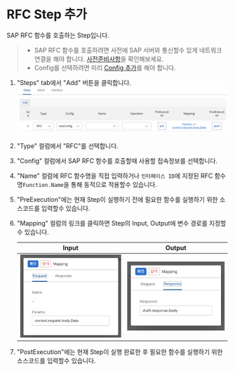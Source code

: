 # RFC Step 추가

SAP RFC 함수를 호출하는 Step입니다.

> * SAP RFC 함수를 호출하려면 사전에 SAP 서버와 통신할수 있게 네트워크 연결을 해야 합니다. [사전준비사항](/eai/prerequisites.md)을 확인해보세요.
> * Config를 선택하려면 미리 [Config 추가](/eai/add_config)를 해야 합니다.

1. "Steps" tab에서 "Add" 버튼을 클릭합니다.
    ![Image](assets/eai_add_rfc_step.png)
2. "Type" 컬럼에서 "RFC"를 선택합니다.
3. "Config" 컬럼에서 SAP RFC 함수를 호출할때 사용할 접속정보를 선택합니다.
4. "Name" 컬럼에 RFC 함수명을 직접 입력하거나 `인터페이스 ID`에 지정된 RFC 함수명`Function.Name`을 통해 동적으로 적용할수 있습니다.
5. "PreExecution"에는 현재 Step이 실행하기 전에 필요한 함수를 실행하기 위한 소스코드를 입력할수 있습니다.
6. "Mapping" 컬럼의 링크를 클릭하면 Step의 Input, Output에 변수 경로를 지정할수 있습니다.

    | Input | Output |
    |:-------------:|:--------------:|
    | ![Image](assets/eai_step_map_input.png) | ![Image](assets/eai_step_map_output.png) |

7. "PostExecution"에는 현재 Step이 실행 완료한 후 필요한 함수를 실행하기 위한 소스코드를 입력할수 있습니다.
